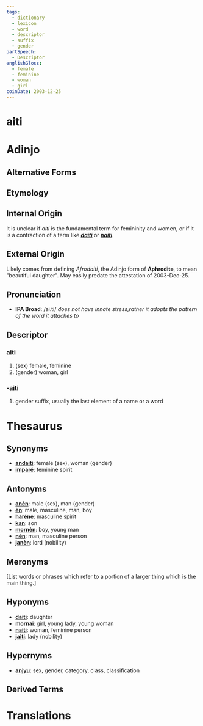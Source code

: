 ```yaml
---
tags:
  - dictionary
  - lexicon
  - word
  - descriptor
  - suffix
  - gender
partSpeech:
  - Descriptor
englishGloss:
  - female
  - feminine
  - woman
  - girl
coinDate: 2003-12-25
---
```

# aiti

# Adinjo
## Alternative Forms
## Etymology
## Internal Origin
It is unclear if *aiti* is the fundamental term for femininity and women, or if it is a contraction of a term like [***daiti***](lexicon/d/daiti) or [***naiti***](lexicon/n/naiti).
## External Origin
Likely comes from defining *Afrodaiti*, the Adinjo form of **Aphrodite**, to mean "beautiful daughter". May easily predate the attestation of 2003-Dec-25.
## Pronunciation
- **IPA Broad**: /ai.ti/ *does not have innate stress,rather it adopts the pattern of the word it attaches to*

## Descriptor

### aiti
1. (sex) female, feminine 
2. (gender) woman, girl
### -aiti
1. gender suffix, usually the last element of a name or a word

# Thesaurus
## Synonyms
- [**andaiti**](_archive/old-words/andaiti-OLD.md): female (sex), woman (gender)
- [**imparé**](lexicon/i/imparé): feminine spirit
## Antonyms
- [**anèn**](lexicon/a/anèn): male (sex), man (gender)
- [**èn**](lexicon/e/èn): male, masculine, man, boy
- [**haréne**](lexicon/h/harène): masculine spirit
- [**kan**](lexicon/k/kan): son
- [**mornèn**](lexicon/m/mornèn): boy, young man
- [**nèn**](lexicon/n/nèn): man, masculine person
- [**janèn**](lexicon/j/janèn): lord (nobility)

## Meronyms
\[List words or phrases which refer to a portion of a larger thing which is the main thing.]
## Hyponyms
- [**daiti**](lexicon/d/daiti): daughter
- [**mornai**](lexicon/m/mornai): girl, young lady, young woman
- [**naiti**](lexicon/n/naiti): woman, feminine person
- [**jaiti**](lexicon/j/jaiti): lady (nobility)
## Hypernyms
- [**anjyu**](lexicon/a/anjyu): sex, gender, category, class, classification

## Derived Terms

# Translations

